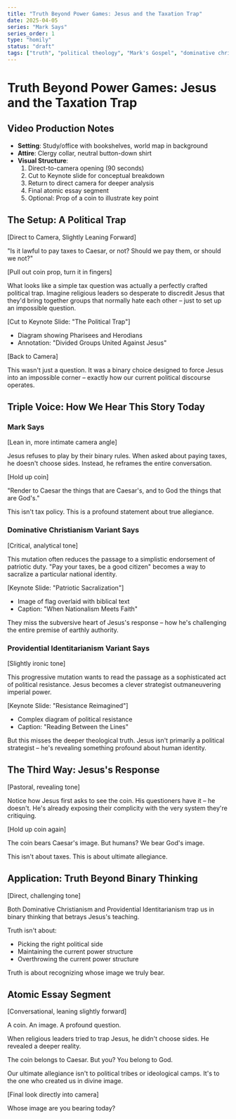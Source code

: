 ```yaml
---
title: "Truth Beyond Power Games: Jesus and the Taxation Trap"
date: 2025-04-05
series: "Mark Says"
series_order: 1
type: "homily"
status: "draft"
tags: ["truth", "political theology", "Mark's Gospel", "dominative christianism"]
---
```


# Truth Beyond Power Games: Jesus and the Taxation Trap

## Video Production Notes
- **Setting**: Study/office with bookshelves, world map in background
- **Attire**: Clergy collar, neutral button-down shirt
- **Visual Structure**:
  1. Direct-to-camera opening (90 seconds)
  2. Cut to Keynote slide for conceptual breakdown
  3. Return to direct camera for deeper analysis
  4. Final atomic essay segment
  5. Optional: Prop of a coin to illustrate key point

## The Setup: A Political Trap

[Direct to Camera, Slightly Leaning Forward]

"Is it lawful to pay taxes to Caesar, or not? Should we pay them, or should we not?"

[Pull out coin prop, turn it in fingers]

What looks like a simple tax question was actually a perfectly crafted political trap. Imagine religious leaders so desperate to discredit Jesus that they'd bring together groups that normally hate each other – just to set up an impossible question.

[Cut to Keynote Slide: "The Political Trap"]
- Diagram showing Pharisees and Herodians
- Annotation: "Divided Groups United Against Jesus"

[Back to Camera]

This wasn't just a question. It was a binary choice designed to force Jesus into an impossible corner – exactly how our current political discourse operates.

## Triple Voice: How We Hear This Story Today

### Mark Says
[Lean in, more intimate camera angle]

Jesus refuses to play by their binary rules. When asked about paying taxes, he doesn't choose sides. Instead, he reframes the entire conversation.

[Hold up coin]

"Render to Caesar the things that are Caesar's, and to God the things that are God's."

This isn't tax policy. This is a profound statement about true allegiance.

### Dominative Christianism Variant Says
[Critical, analytical tone]

This mutation often reduces the passage to a simplistic endorsement of patriotic duty. "Pay your taxes, be a good citizen" becomes a way to sacralize a particular national identity.

[Keynote Slide: "Patriotic Sacralization"]
- Image of flag overlaid with biblical text
- Caption: "When Nationalism Meets Faith"

They miss the subversive heart of Jesus's response – how he's challenging the entire premise of earthly authority.

### Providential Identitarianism Variant Says
[Slightly ironic tone]

This progressive mutation wants to read the passage as a sophisticated act of political resistance. Jesus becomes a clever strategist outmaneuvering imperial power.

[Keynote Slide: "Resistance Reimagined"]
- Complex diagram of political resistance
- Caption: "Reading Between the Lines"

But this misses the deeper theological truth. Jesus isn't primarily a political strategist – he's revealing something profound about human identity.

## The Third Way: Jesus's Response

[Pastoral, revealing tone]

Notice how Jesus first asks to see the coin. His questioners have it – he doesn't. He's already exposing their complicity with the very system they're critiquing.

[Hold up coin again]

The coin bears Caesar's image. But humans? We bear God's image.

This isn't about taxes. This is about ultimate allegiance.

## Application: Truth Beyond Binary Thinking

[Direct, challenging tone]

Both Dominative Christianism and Providential Identitarianism trap us in binary thinking that betrays Jesus's teaching.

Truth isn't about:
- Picking the right political side
- Maintaining the current power structure
- Overthrowing the current power structure

Truth is about recognizing whose image we truly bear.

## Atomic Essay Segment
[Conversational, leaning slightly forward]

A coin. An image. A profound question.

When religious leaders tried to trap Jesus, he didn't choose sides. He revealed a deeper reality.

The coin belongs to Caesar. But you? You belong to God.

Our ultimate allegiance isn't to political tribes or ideological camps. It's to the one who created us in divine image.

[Final look directly into camera]

Whose image are you bearing today?